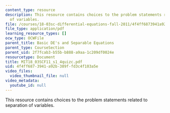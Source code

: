 ```yaml
---
content_type: resource
description: This resource contains choices to the problem statements related to separation
  of variables.
file: /courses/18-03sc-differential-equations-fall-2011/4f4ff6873941a92b389ffd3c4f103a5e_MIT18_03SCF11_s1_4quizc.pdf
file_type: application/pdf
learning_resource_types: []
ocw_type: OCWFile
parent_title: Basic DE's and Separable Equations
parent_type: CourseSection
parent_uid: 2f7fcab3-b55b-b888-a9aa-1c209df0024e
resourcetype: Document
title: MIT18_03SCF11_s1_4quizc.pdf
uid: 4f4ff687-3941-a92b-389f-fd3c4f103a5e
video_files:
  video_thumbnail_file: null
video_metadata:
  youtube_id: null
---
```

This resource contains choices to the problem statements related to separation of variables.